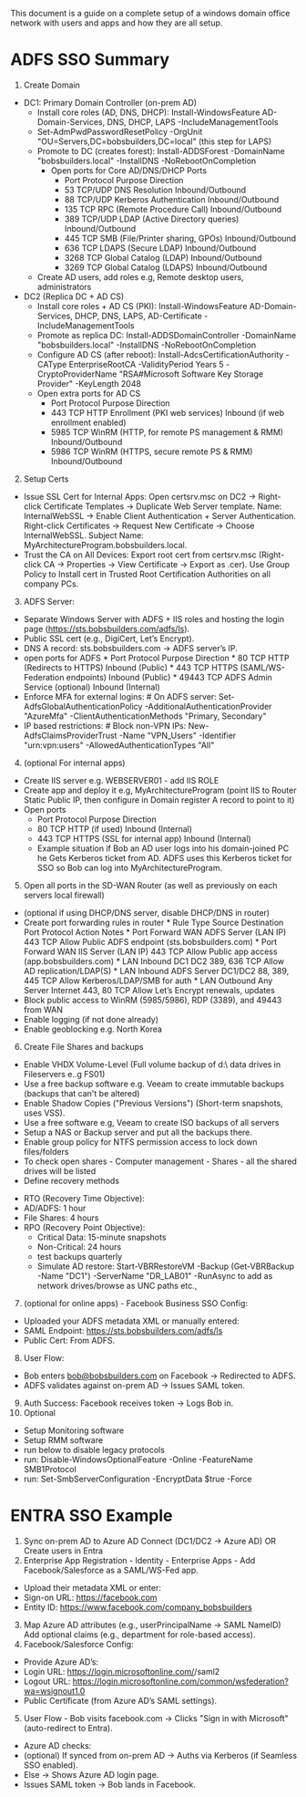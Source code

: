 

This document is a guide on a complete setup of a windows domain office network with users
and apps and how they are all setup.

# ADFS SSO Summary
1. Create Domain 
  * DC1: Primary Domain Controller (on-prem AD)
     * Install core roles (AD, DNS, DHCP): Install-WindowsFeature AD-Domain-Services, DNS, DHCP, LAPS -IncludeManagementTools
     * Set-AdmPwdPasswordResetPolicy -OrgUnit "OU=Servers,DC=bobsbuilders,DC=local" (this step for LAPS)
     * Promote to DC (creates forest): Install-ADDSForest -DomainName "bobsbuilders.local" -InstallDNS -NoRebootOnCompletion
        * Open ports for Core AD/DNS/DHCP Ports
          * Port	Protocol	Purpose	Direction
          * 53	TCP/UDP	DNS Resolution	Inbound/Outbound
          * 88	TCP/UDP	Kerberos Authentication	Inbound/Outbound
          * 135	TCP	RPC (Remote Procedure Call)	Inbound/Outbound
          * 389	TCP/UDP	LDAP (Active Directory queries)	Inbound/Outbound
          * 445	TCP	SMB (File/Printer sharing, GPOs)	Inbound/Outbound
          * 636	TCP	LDAPS (Secure LDAP)	Inbound/Outbound
          * 3268	TCP	Global Catalog (LDAP)	Inbound/Outbound
          * 3269	TCP	Global Catalog (LDAPS)	Inbound/Outbound
     * Create AD users, add roles e.g, Remote desktop users, administrators
  * DC2 (Replica DC + AD CS)
     * Install core roles + AD CS (PKI): Install-WindowsFeature AD-Domain-Services, DHCP, DNS, LAPS, AD-Certificate -IncludeManagementTools
     * Promote as replica DC: Install-ADDSDomainController -DomainName "bobsbuilders.local" -InstallDNS -NoRebootOnCompletion
     * Configure AD CS (after reboot): Install-AdcsCertificationAuthority -CAType EnterpriseRootCA -ValidityPeriod Years 5 -CryptoProviderName "RSA#Microsoft Software Key Storage Provider" -KeyLength 2048
     * Open extra ports for AD CS
          * Port	Protocol	Purpose	Direction
          * 443	TCP	HTTP Enrollment (PKI web services)	Inbound (if web enrollment enabled)
          * 5985	TCP	WinRM (HTTP, for remote PS management & RMM)	Inbound/Outbound
          * 5986	TCP	WinRM (HTTPS, secure remote PS & RMM)	Inbound/Outbound
2. Setup Certs
  * Issue SSL Cert for Internal Apps: Open certsrv.msc on DC2 → Right-click Certificate Templates → Duplicate Web Server template. Name: InternalWebSSL → Enable Client Authentication + Server Authentication. Right-click Certificates → Request New Certificate → Choose InternalWebSSL. Subject Name: MyArchitectureProgram.bobsbuilders.local.
  * Trust the CA on All Devices: Export root cert from certsrv.msc (Right-click CA → Properties → View Certificate → Export as .cer). Use Group Policy to Install cert in Trusted Root Certification Authorities on all company PCs.
3. ADFS Server:
  * Separate Windows Server with ADFS + IIS roles and hosting the login page (https://sts.bobsbuilders.com/adfs/ls).
  * Public SSL cert (e.g., DigiCert, Let’s Encrypt).
  * DNS A record: sts.bobsbuilders.com → ADFS server’s IP.
   * open ports for ADFS
          * Port	Protocol	Purpose	Direction
          * 80	TCP	HTTP (Redirects to HTTPS)	Inbound (Public)
          * 443	TCP	HTTPS (SAML/WS-Federation endpoints)	Inbound (Public)
          * 49443	TCP	ADFS Admin Service (optional)	Inbound (Internal)
  * Enforce MFA for external logins: # On ADFS server:
  Set-AdfsGlobalAuthenticationPolicy -AdditionalAuthenticationProvider "AzureMfa" -ClientAuthenticationMethods "Primary, Secondary"
 * IP based restrictions: # Block non-VPN IPs:
  New-AdfsClaimsProviderTrust -Name "VPN_Users" -Identifier "urn:vpn:users" -AllowedAuthenticationTypes "All"
4. (optional For internal apps) 
 * Create IIS server e.g. WEBSERVER01 - add IIS ROLE
 * Create app and deploy it e.g, MyArchitectureProgram (point IIS to Router Static Public IP, then configure in Domain        register A record to point to it)
 * Open ports
    * Port	Protocol	Purpose	Direction
    * 80	TCP	HTTP (if used)	Inbound (Internal)
    * 443	TCP	HTTPS (SSL for internal app)	Inbound (Internal)
    * Example situation if Bob an AD user logs into his domain-joined PC he Gets Kerberos ticket from AD.
      ADFS uses this Kerberos ticket for SSO so Bob can log into MyArchitectureProgram.
5. Open all ports in the SD-WAN Router (as well as previously on each servers local firewall)
  * (optional if using DHCP/DNS server, disable DHCP/DNS in router)
   * Create port forwarding rules in router
    * Rule Type	Source	Destination	Port	Protocol	Action	Notes
    * Port Forward	WAN	ADFS Server (LAN IP)	443	TCP	Allow	Public ADFS endpoint (sts.bobsbuilders.com)
    * Port Forward	WAN	IIS Server (LAN IP)	443	TCP	Allow	Public app access (app.bobsbuilders.com)
    * LAN Inbound	DC1	DC2	389, 636	TCP	Allow	AD replication/LDAP(S)
    * LAN Inbound	ADFS Server	DC1/DC2	88, 389, 445	TCP	Allow	Kerberos/LDAP/SMB for auth
    * LAN Outbound	Any Server	Internet	443, 80	TCP	Allow	Let’s Encrypt renewals, updates
  * Block public access to WinRM (5985/5986), RDP (3389), and 49443 from WAN
  * Enable logging (if not done already)
  * Enable geoblocking e.g. North Korea
6. Create File Shares and backups
 * Enable VHDX Volume-Level (Full volume backup of d:\ data drives in Fileservers e..g FS01)
 * Use a free backup software e.g. Veeam to create immutable backups (backups that can't be altered)
 * Enable Shadow Copies ("Previous Versions") (Short-term snapshots, uses VSS).
 * Use a free software e.g, Veeam to create ISO backups of all servers
 * Setup a NAS or Backup server and put all the backups there.
 * Enable group policy for NTFS permission access to lock down files/folders
 * To check open shares - Computer management - Shares - all the shared drives will be listed
  * Define recovery methods
  - RTO (Recovery Time Objective):  
  - AD/ADFS: 1 hour  
  - File Shares: 4 hours  
- RPO (Recovery Point Objective):  
  - Critical Data: 15-minute snapshots  
  - Non-Critical: 24 hours  
  * test backups quarterly
  * Simulate AD restore: Start-VBRRestoreVM -Backup (Get-VBRBackup -Name "DC1") -ServerName "DR_LAB01" -RunAsync
to add as network drives/browse as UNC paths etc.,
7. (optional for online apps) - Facebook Business SSO Config:
  * Uploaded your ADFS metadata XML or manually entered:
  * SAML Endpoint: https://sts.bobsbuilders.com/adfs/ls
  * Public Cert: From ADFS.
8. User Flow:
  * Bob enters bob@bobsbuilders.com on Facebook → Redirected to ADFS.
  * ADFS validates against on-prem AD → Issues SAML token.
9. Auth Success: Facebook receives token → Logs Bob in.
10. Optional
 * Setup Monitoring software
 * Setup RMM software
 * run below to disable legacy protocols
 * run: Disable-WindowsOptionalFeature -Online -FeatureName SMB1Protocol
 * run: Set-SmbServerConfiguration -EncryptData $true -Force


# ENTRA SSO Example

1. Sync on-prem AD to Azure AD Connect (DC1/DC2 → Azure AD) OR Create users in Entra
2. Enterprise App Registration - Identity - Enterprise Apps - Add Facebook/Salesforce as a SAML/WS-Fed app.
  * Upload their metadata XML or enter:
  * Sign-on URL: https://facebook.com
  * Entity ID: https://www.facebook.com/company_bobsbuilders
3. Map Azure AD attributes (e.g., userPrincipalName → SAML NameID) Add optional claims (e.g., department for role-based access).
4. Facebook/Salesforce Config:
 * Provide Azure AD’s:
 * Login URL: https://login.microsoftonline.com/<tenant-id>/saml2
 * Logout URL: https://login.microsoftonline.com/common/wsfederation?wa=wsignout1.0
 * Public Certificate (from Azure AD’s SAML settings).
5. User Flow - Bob visits facebook.com → Clicks "Sign in with Microsoft" (auto-redirect to Entra).
 * Azure AD checks:
 * (optional) If synced from on-prem AD → Auths via Kerberos (if Seamless SSO enabled).
 * Else → Shows Azure AD login page.
 * Issues SAML token → Bob lands in Facebook.